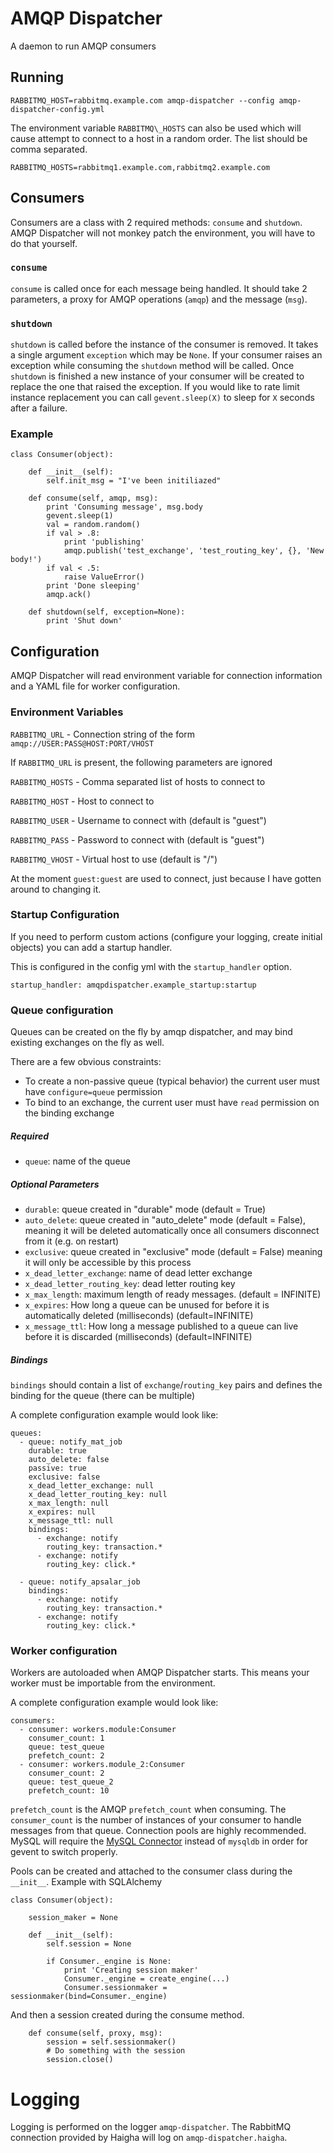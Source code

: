 # AMQP Dispatcher

A daemon to run AMQP consumers


## Running

    RABBITMQ_HOST=rabbitmq.example.com amqp-dispatcher --config amqp-dispatcher-config.yml

The environment variable `RABBITMQ\_HOSTS` can also be used which will cause
attempt to connect to a host in a random order. The list should be comma separated.

    RABBITMQ_HOSTS=rabbitmq1.example.com,rabbitmq2.example.com

## Consumers

Consumers are a class with 2 required methods: `consume` and `shutdown`. AMQP
Dispatcher will not monkey patch the environment, you will have to do that
yourself.

### `consume`

`consume` is called once for each message being handled. It should take 2
parameters, a proxy for AMQP operations (`amqp`) and the message (`msg`).


### `shutdown`

`shutdown` is called before the instance of the consumer is removed. It takes a
single argument `exception` which may be `None`. If your consumer raises an
exception while consuming the `shutdown` method will be called. Once `shutdown`
is finished a new instance of your consumer will be created to replace the one
that raised the exception. If you would like to rate limit instance replacement
you can call `gevent.sleep(X)` to sleep for `X` seconds after a failure.


### Example

    class Consumer(object):

        def __init__(self):
            self.init_msg = "I've been initiliazed"

        def consume(self, amqp, msg):
            print 'Consuming message', msg.body
            gevent.sleep(1)
            val = random.random()
            if val > .8:
                print 'publishing'
                amqp.publish('test_exchange', 'test_routing_key', {}, 'New body!')
            if val < .5:
                raise ValueError()
            print 'Done sleeping'
            amqp.ack()

        def shutdown(self, exception=None):
            print 'Shut down'


## Configuration

AMQP Dispatcher will read environment variable for connection information and a
YAML file for worker configuration.

### Environment Variables

`RABBITMQ_URL`   - Connection string of the form `amqp://USER:PASS@HOST:PORT/VHOST`

If `RABBITMQ_URL` is present, the following parameters are ignored

`RABBITMQ_HOSTS` - Comma separated list of hosts to connect to

`RABBITMQ_HOST`  - Host to connect to

`RABBITMQ_USER`  - Username to connect with (default is "guest")

`RABBITMQ_PASS`  - Password to connect with (default is "guest")

`RABBITMQ_VHOST` - Virtual host to use (default is "/")

At the moment `guest:guest` are used to connect, just because I have gotten around to changing it.

### Startup Configuration

If you need to perform custom actions (configure your logging, create initial objects) you can add a startup handler.

This is configured in the config yml with the `startup_handler` option.

    startup_handler: amqpdispatcher.example_startup:startup

### Queue configuration

Queues can be created on the fly by amqp dispatcher, and may bind existing exchanges on the fly as well.

There are a few obvious constraints:

* To create a non-passive queue (typical behavior) the current user must have `configure=queue` permission
* To bind to an exchange, the current user must have `read` permission on the binding exchange

##### Required

* `queue`: name of the queue

##### Optional Parameters

* `durable`: queue created in "durable" mode (default = True)
* `auto_delete`: queue created in "auto_delete" mode (default = False), meaning
it will be deleted automatically once all consumers disconnect from it (e.g. on restart)
* `exclusive`: queue created in "exclusive" mode (default = False) meaning it will only be accessible by this process
* `x_dead_letter_exchange`: name of dead letter exchange
* `x_dead_letter_routing_key`: dead letter routing key
* `x_max_length`: maximum length of ready messages. (default = INFINITE)
* `x_expires`: How long a queue can be unused for before it is automatically deleted (milliseconds) (default=INFINITE)
* `x_message_ttl`: How long a message published to a queue can live before it is discarded (milliseconds) (default=INFINITE)

##### Bindings

`bindings`  should contain a list of `exchange`/`routing_key` pairs and defines the binding for the queue (there can be multiple)

A complete configuration example would look like:

    queues:
      - queue: notify_mat_job
        durable: true
        auto_delete: false
        passive: true
        exclusive: false
        x_dead_letter_exchange: null
        x_dead_letter_routing_key: null
        x_max_length: null
        x_expires: null
        x_message_ttl: null
        bindings:
          - exchange: notify
            routing_key: transaction.*
          - exchange: notify
            routing_key: click.*

      - queue: notify_apsalar_job
        bindings:
          - exchange: notify
            routing_key: transaction.*
          - exchange: notify
            routing_key: click.*

### Worker configuration

Workers are autoloaded when AMQP Dispatcher starts. This means your worker must
be importable from the environment.

A complete configuration example would look like:

    consumers:
      - consumer: workers.module:Consumer
        consumer_count: 1
        queue: test_queue
        prefetch_count: 2
      - consumer: workers.module_2:Consumer
        consumer_count: 2
        queue: test_queue_2
        prefetch_count: 10


`prefetch_count` is the AMQP `prefetch_count` when consuming. The
`consumer_count` is the number of instances of your consumer to handle messages
from that queue.  Connection pools are highly recommended.
MySQL will require the [MySQL
Connector](http://pypi.python.org/pypi/mysql-connector-python) instead of
`mysqldb` in order for gevent to switch properly.

Pools can be created and attached to the consumer class during the `__init__`. Example with SQLAlchemy

    class Consumer(object):

        session_maker = None

        def __init__(self):
            self.session = None

            if Consumer._engine is None:
                print 'Creating session maker'
                Consumer._engine = create_engine(...)
                Consumer.sessionmaker = sessionmaker(bind=Consumer._engine)

And then a session created during the consume method.

        def consume(self, proxy, msg):
            session = self.sessionmaker()
            # Do something with the session
            session.close()

# Logging

Logging is performed on the logger `amqp-dispatcher`. The RabbitMQ connection
provided by Haigha will log on `amqp-dispatcher.haigha`.
